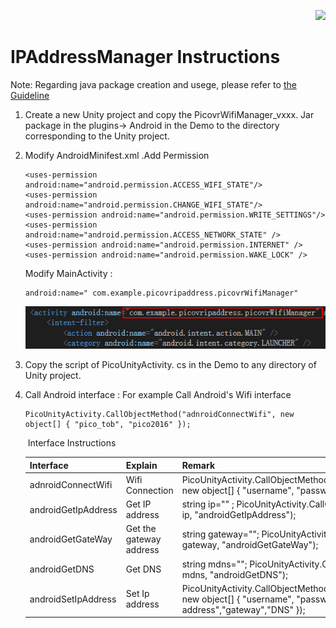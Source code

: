 <p align="right"><a href="https://github.com/PicoSupport/PicoSupport" target="_blank"> <img src="https://github.com/PicoSupport/PicoSupport/blob/master/Assets/home.png" width="20"/> </a></p>

# IPAddressManager Instructions

Note: Regarding java package creation and usege, please refer to [the Guideline](https://github.com/PicoSupport/PicoSupport/blob/master/Call%20And%20Export%20Jar.docx)

1. Create a new Unity project and copy the PicovrWifiManager_vxxx. Jar package in the plugins-> Android in the Demo to the directory corresponding to the Unity project.

2. Modify AndroidMinifest.xml .Add Permission

   ```
   <uses-permission android:name="android.permission.ACCESS_WIFI_STATE"/>
   <uses-permission android:name="android.permission.CHANGE_WIFI_STATE"/>
   <uses-permission android:name="android.permission.WRITE_SETTINGS"/>
   <uses-permission android:name="android.permission.ACCESS_NETWORK_STATE" />
   <uses-permission android:name="android.permission.INTERNET" />
   <uses-permission android:name="android.permission.WAKE_LOCK" />
   
   ```

   Modify MainActivity :

   ```
   android:name=" com.example.picovripaddress.picovrWifiManager"
   ```
   ![](https://github.com/PicoSupport/PicoIPAddress/blob/master/01.png)

3. Copy the script of PicoUnityActivity. cs in the Demo to any directory of Unity project.

4. Call Android interface : For example Call Android's Wifi interface

   ```
   PicoUnityActivity.CallObjectMethod("adnroidConnectWifi", new object[] { "pico_tob", "pico2016" });
   ```

   ​                                                                  Interface Instructions

   | Interface           | Explain                 | Remark                                                       |
   | ------------------- | ----------------------- | :----------------------------------------------------------- |
   | adnroidConnectWifi  | Wifi Connection         | PicoUnityActivity.CallObjectMethod("adnroidConnectWifi",<br/>new object[] { "username", "password" }); |
   | androidGetIpAddress | Get IP address          | string ip="" ;            PicoUnityActivity.CallObjectMethod<string>(ref<br/>ip, "androidGetIpAddress"); |
   | androidGetGateWay   | Get the gateway address | string gateway="";  PicoUnityActivity.CallObjectMethod<string>(ref<br/>gateway, "androidGetGateWay"); |
   | androidGetDNS       | Get DNS                 | string mdns="";        PicoUnityActivity.CallObjectMethod<string>(ref<br/>mdns, "androidGetDNS"); |
   | androidSetIpAddress | Set Ip address          | PicoUnityActivity.CallObjectMethod("androidSetIpAddress", new object[] { "username", "password","ip address","gateway","DNS" }); |

